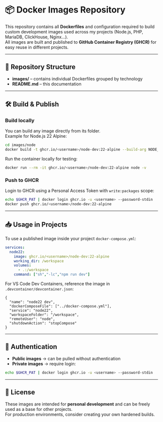 # 📦 Docker Images Repository

This repository contains all **Dockerfiles** and configuration required to build custom development images used across my projects (Node.js, PHP, MariaDB, ClickHouse, Nginx…).  
All images are built and published to **GitHub Container Registry (GHCR)** for easy reuse in different projects.

---

## 📂 Repository Structure

- **images/** – contains individual Dockerfiles grouped by technology  
- **README.md** – this documentation  

---

## 🛠 Build & Publish

### Build locally
You can build any image directly from its folder.  
Example for Node.js 22 Alpine:

```bash
cd images/node
docker build -t ghcr.io/<username>/node-dev:22-alpine --build-arg NODE_VERSION=22-alpine .
```

Run the container locally for testing:
```bash
docker run --rm -it ghcr.io/<username>/node-dev:22-alpine node -v
```

### Push to GHCR
Login to GHCR using a Personal Access Token with `write:packages` scope:

```bash
echo $GHCR_PAT | docker login ghcr.io -u <username> --password-stdin
docker push ghcr.io/<username>/node-dev:22-alpine
```

---

## 📥 Usage in Projects

To use a published image inside your project `docker-compose.yml`:

```yaml
services:
  node22:
    image: ghcr.io/<username>/node-dev:22-alpine
    working_dir: /workspace
    volumes:
      - .:/workspace
    command: ["sh","-lc","npm run dev"]
```

For VS Code Dev Containers, reference the image in `.devcontainer/devcontainer.json`:

```jsonc
{
  "name": "node22 dev",
  "dockerComposeFile": ["../docker-compose.yml"],
  "service": "node22",
  "workspaceFolder": "/workspace",
  "remoteUser": "node",
  "shutdownAction": "stopCompose"
}
```

---

## 🔑 Authentication

- **Public images** → can be pulled without authentication  
- **Private images** → require login:

```bash
echo $GHCR_PAT | docker login ghcr.io -u <username> --password-stdin
```

---

## 📜 License
These images are intended for **personal development** and can be freely used as a base for other projects.  
For production environments, consider creating your own hardened builds.
